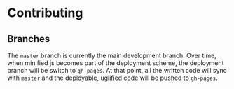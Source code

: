 # Contributing

## Branches

The `master` branch is currently the main development branch. Over time, when minified js becomes part of the deployment scheme, the deployment branch will
be switch to `gh-pages`. At that point, all the written code will sync with `master` and the deployable, uglified code will be pushed to `gh-pages`.
